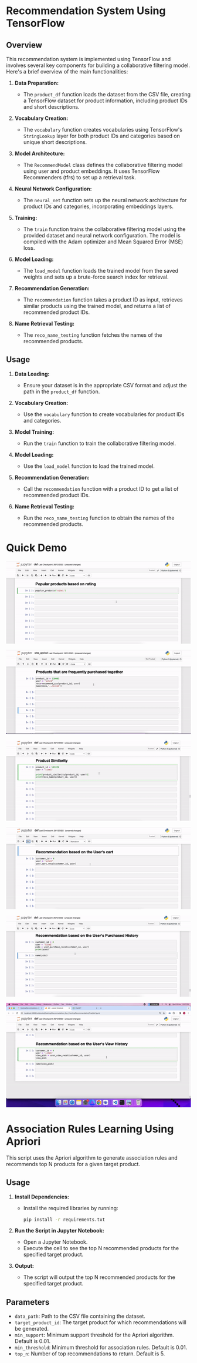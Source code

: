 # Recommendation System Using TensorFlow

## Overview

This recommendation system is implemented using TensorFlow and involves several key components for building a collaborative filtering model. Here's a brief overview of the main functionalities:

1. **Data Preparation:**
   - The `product_df` function loads the dataset from the CSV file, creating a TensorFlow dataset for product information, including product IDs and short descriptions.

2. **Vocabulary Creation:**
   - The `vocabulary` function creates vocabularies using TensorFlow's `StringLookup` layer for both product IDs and categories based on unique short descriptions.

3. **Model Architecture:**
   - The `RecommendModel` class defines the collaborative filtering model using user and product embeddings. It uses TensorFlow Recommenders (tfrs) to set up a retrieval task.

4. **Neural Network Configuration:**
   - The `neural_net` function sets up the neural network architecture for product IDs and categories, incorporating embeddings layers.

5. **Training:**
   - The `train` function trains the collaborative filtering model using the provided dataset and neural network configuration. The model is compiled with the Adam optimizer and Mean Squared Error (MSE) loss.

6. **Model Loading:**
   - The `load_model` function loads the trained model from the saved weights and sets up a brute-force search index for retrieval.

7. **Recommendation Generation:**
   - The `recommendation` function takes a product ID as input, retrieves similar products using the trained model, and returns a list of recommended product IDs.

8. **Name Retrieval Testing:**
   - The `reco_name_testing` function fetches the names of the recommended products.

## Usage

1. **Data Loading:**
   - Ensure your dataset is in the appropriate CSV format and adjust the path in the `product_df` function.

2. **Vocabulary Creation:**
   - Use the `vocabulary` function to create vocabularies for product IDs and categories.

3. **Model Training:**
   - Run the `train` function to train the collaborative filtering model.

4. **Model Loading:**
   - Use the `load_model` function to load the trained model.

5. **Recommendation Generation:**
   - Call the `recommendation` function with a product ID to get a list of recommended product IDs.

6. **Name Retrieval Testing:**
   - Run the `reco_name_testing` function to obtain the names of the recommended products.

# Quick Demo

![Alt text](asset/Popular-Product.gif "Optional title")

![Alt text](asset/apriori.gif "Optional title")

![Alt text](asset/Product-Similarity.gif "Optional title")

![Alt text](asset/Reco-UsersCart.gif "Optional title")

![Alt text](asset/Reco-UsersPurchase.gif "Optional title")

![Alt text](asset/Reco-UsersView.gif "Optional title")


# Association Rules Learning Using Apriori

This script uses the Apriori algorithm to generate association rules and recommends top N products for a given target product.

## Usage

1. **Install Dependencies:**
   - Install the required libraries by running:
     ```bash
     pip install -r requirements.txt
     ```

2. **Run the Script in Jupyter Notebook:**
   - Open a Jupyter Notebook.
   - Execute the cell to see the top N recommended products for the specified target product.


3. **Output:**
   - The script will output the top N recommended products for the specified target product.

## Parameters

- `data_path`: Path to the CSV file containing the dataset.
- `target_product_id`: The target product for which recommendations will be generated.
- `min_support`: Minimum support threshold for the Apriori algorithm. Default is 0.01.
- `min_threshold`: Minimum threshold for association rules. Default is 0.01.
- `top_n`: Number of top recommendations to return. Default is 5.

